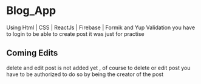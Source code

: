 # Blog_App

Using Html | CSS | ReactJs | Firebase | Formik and Yup Validation 
you have to login to be able to create post
it was just for practise
## Coming Edits
delete and edit post is not added yet , of course to delete or edit post you have to be authorized to do so by being the creator of the post

